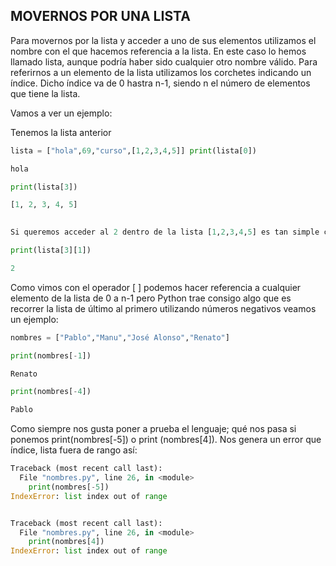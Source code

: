 ## MOVERNOS POR UNA LISTA

Para movernos por la lista y acceder a uno de sus elementos utilizamos el nombre con el que hacemos referencia a la lista. En este caso lo hemos llamado lista, aunque podría haber sido cualquier otro nombre válido. Para referirnos a un elemento de la lista utilizamos los corchetes indicando un índice. Dicho índice va de 0 hastra n-1, siendo n el número de elementos que tiene la lista.

Vamos a ver un ejemplo:

Tenemos la lista anterior
```python
lista = ["hola",69,"curso",[1,2,3,4,5]] print(lista[0]) 

hola 

print(lista[3])

[1, 2, 3, 4, 5]
 

Si queremos acceder al 2 dentro de la lista [1,2,3,4,5] es tan simple como:

print(lista[3][1]) 

2
```
Como vimos con el operador [ ] podemos hacer referencia a cualquier elemento de la lista de 0 a n-1 pero Python trae consigo algo que es recorrer la lista de último al primero utilizando números negativos veamos un ejemplo:
```python
nombres = ["Pablo","Manu","José Alonso","Renato"]

print(nombres[-1])

Renato

print(nombres[-4])

Pablo
```
Como siempre nos gusta poner a prueba el lenguaje; qué nos pasa si ponemos print(nombres[-5]) o print (nombres[4]). Nos genera un error que índice, lista fuera de rango así:
```python
Traceback (most recent call last):
  File "nombres.py", line 26, in <module>
    print(nombres[-5])
IndexError: list index out of range 


Traceback (most recent call last):
  File "nombres.py", line 26, in <module>
    print(nombres[4])
IndexError: list index out of range
```
